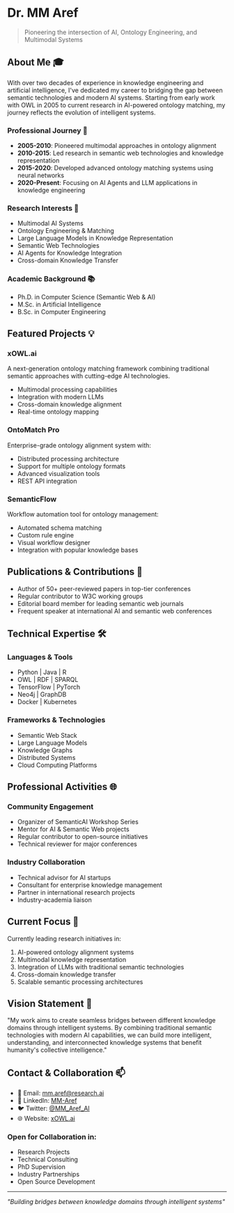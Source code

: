 # Dr. MM Aref
> Pioneering the intersection of AI, Ontology Engineering, and Multimodal Systems

## About Me 🎓

With over two decades of experience in knowledge engineering and artificial intelligence, I've dedicated my career to bridging the gap between semantic technologies and modern AI systems. Starting from early work with OWL in 2005 to current research in AI-powered ontology matching, my journey reflects the evolution of intelligent systems.

### Professional Journey 🚀

- **2005-2010**: Pioneered multimodal approaches in ontology alignment
- **2010-2015**: Led research in semantic web technologies and knowledge representation
- **2015-2020**: Developed advanced ontology matching systems using neural networks
- **2020-Present**: Focusing on AI Agents and LLM applications in knowledge engineering

### Research Interests 🔬

- Multimodal AI Systems
- Ontology Engineering & Matching
- Large Language Models in Knowledge Representation
- Semantic Web Technologies
- AI Agents for Knowledge Integration
- Cross-domain Knowledge Transfer

### Academic Background 📚

- Ph.D. in Computer Science (Semantic Web & AI)
- M.Sc. in Artificial Intelligence
- B.Sc. in Computer Engineering

## Featured Projects 💡

### xOWL.ai
A next-generation ontology matching framework combining traditional semantic approaches with cutting-edge AI technologies.
- Multimodal processing capabilities
- Integration with modern LLMs
- Cross-domain knowledge alignment
- Real-time ontology mapping

### OntoMatch Pro
Enterprise-grade ontology alignment system with:
- Distributed processing architecture
- Support for multiple ontology formats
- Advanced visualization tools
- REST API integration

### SemanticFlow
Workflow automation tool for ontology management:
- Automated schema matching
- Custom rule engine
- Visual workflow designer
- Integration with popular knowledge bases

## Publications & Contributions 📖

- Author of 50+ peer-reviewed papers in top-tier conferences
- Regular contributor to W3C working groups
- Editorial board member for leading semantic web journals
- Frequent speaker at international AI and semantic web conferences

## Technical Expertise 🛠

### Languages & Tools
- Python | Java | R
- OWL | RDF | SPARQL
- TensorFlow | PyTorch
- Neo4j | GraphDB
- Docker | Kubernetes

### Frameworks & Technologies
- Semantic Web Stack
- Large Language Models
- Knowledge Graphs
- Distributed Systems
- Cloud Computing Platforms

## Professional Activities 🌐

### Community Engagement
- Organizer of SemanticAI Workshop Series
- Mentor for AI & Semantic Web projects
- Regular contributor to open-source initiatives
- Technical reviewer for major conferences

### Industry Collaboration
- Technical advisor for AI startups
- Consultant for enterprise knowledge management
- Partner in international research projects
- Industry-academia liaison

## Current Focus 🎯

Currently leading research initiatives in:
1. AI-powered ontology alignment systems
2. Multimodal knowledge representation
3. Integration of LLMs with traditional semantic technologies
4. Cross-domain knowledge transfer
5. Scalable semantic processing architectures

## Vision Statement 🔮

"My work aims to create seamless bridges between different knowledge domains through intelligent systems. By combining traditional semantic technologies with modern AI capabilities, we can build more intelligent, understanding, and interconnected knowledge systems that benefit humanity's collective intelligence."

## Contact & Collaboration 📫

- 📧 Email: mm.aref@research.ai
- 🔗 LinkedIn: [MM-Aref](https://linkedin.com/in/mm-aref)
- 🐦 Twitter: [@MM_Aref_AI](https://x.com/XowlDotAI)
- 🌐 Website: [xOWL.ai](https:/xOWL.ai)

### Open for Collaboration in:
- Research Projects
- Technical Consulting
- PhD Supervision
- Industry Partnerships
- Open Source Development

---

*"Building bridges between knowledge domains through intelligent systems"*
